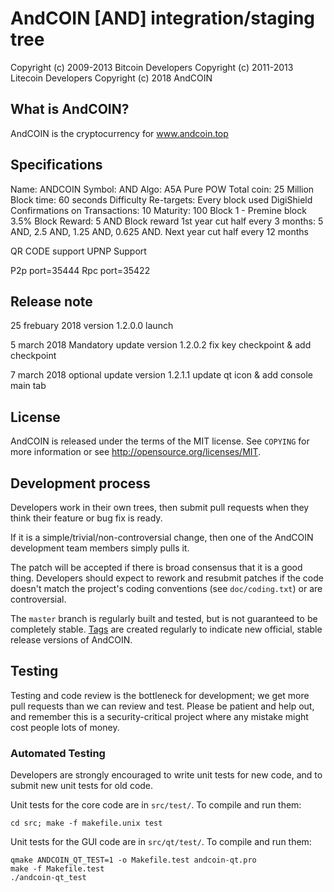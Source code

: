 AndCOIN [AND] integration/staging tree
==========================================

Copyright (c) 2009-2013 Bitcoin Developers
Copyright (c) 2011-2013 Litecoin Developers
Copyright (c) 	   2018 AndCOIN

What is AndCOIN?
----------------

AndCOIN is the cryptocurrency for www.andcoin.top

## Specifications

Name: ANDCOIN
Symbol: AND
Algo: A5A
Pure POW
Total coin: 25 Million 
Block time: 60 seconds 
Difficulty Re-targets: Every block used DigiShield
Confirmations on Transactions: 10 
Maturity: 100
Block 1 - Premine block 3.5%
Block Reward: 5 AND
Block reward 1st year cut half every 3 months: 5 AND, 2.5 AND, 1.25 AND, 0.625 AND. Next year cut half every 12 months 
 
QR CODE support
UPNP Support

P2p port=35444
Rpc port=35422

Release note
------------
25 frebuary 2018 
version 1.2.0.0 launch

5 march 2018 Mandatory update
version 1.2.0.2 fix key checkpoint & add checkpoint

7 march 2018 optional update
version 1.2.1.1 update qt icon & add console main tab 

License
-------

AndCOIN is released under the terms of the MIT license. See `COPYING` for more
information or see http://opensource.org/licenses/MIT.

Development process
-------------------

Developers work in their own trees, then submit pull requests when they think
their feature or bug fix is ready.

If it is a simple/trivial/non-controversial change, then one of the AndCOIN
development team members simply pulls it.

The patch will be accepted if there is broad consensus that it is a good thing.
Developers should expect to rework and resubmit patches if the code doesn't
match the project's coding conventions (see `doc/coding.txt`) or are
controversial.

The `master` branch is regularly built and tested, but is not guaranteed to be
completely stable. [Tags](https://github.com/bitcoin/bitcoin/tags) are created
regularly to indicate new official, stable release versions of AndCOIN.

Testing
-------

Testing and code review is the bottleneck for development; we get more pull
requests than we can review and test. Please be patient and help out, and
remember this is a security-critical project where any mistake might cost people
lots of money.

### Automated Testing

Developers are strongly encouraged to write unit tests for new code, and to
submit new unit tests for old code.

Unit tests for the core code are in `src/test/`. To compile and run them:

    cd src; make -f makefile.unix test

Unit tests for the GUI code are in `src/qt/test/`. To compile and run them:

    qmake ANDCOIN_QT_TEST=1 -o Makefile.test andcoin-qt.pro
    make -f Makefile.test
    ./andcoin-qt_test

